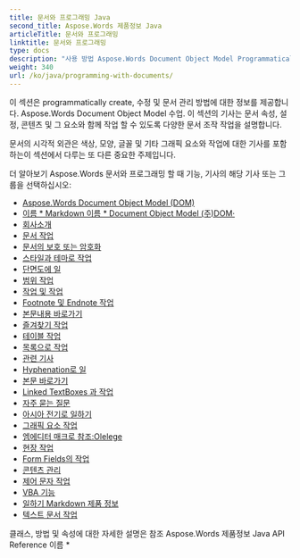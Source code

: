 ```yaml
---
title: 문서와 프로그래밍 Java
second_title: Aspose.Words 제품정보 Java
articleTitle: 문서와 프로그래밍
linktitle: 문서와 프로그래밍
type: docs
description: "사용 방법 Aspose.Words Document Object Model Programmatically 만들기, 수정 및 문서 관리 Java· 문서 속성, 설정 및 콘텐츠 작업, 뿐만 아니라 색상, 모양, 글꼴 및 기타 그래픽의 관리를 통해 문서 외관."
weight: 340
url: /ko/java/programming-with-documents/
---
```


이 섹션은 programmatically create, 수정 및 문서 관리 방법에 대한 정보를 제공합니다. Aspose.Words Document Object Model 수업. 이 섹션의 기사는 문서 속성, 설정, 콘텐츠 및 그 요소와 함께 작업 할 수 있도록 다양한 문서 조작 작업을 설명합니다.

문서의 시각적 외관은 색상, 모양, 글꼴 및 기타 그래픽 요소와 작업에 대한 기사를 포함하는이 섹션에서 다루는 또 다른 중요한 주제입니다.

더 알아보기 Aspose.Words 문서와 프로그래밍 할 때 기능, 기사의 해당 기사 또는 그룹을 선택하십시오:

- [Aspose.Words Document Object Model (DOM)](/words/ko/java/aspose-words-document-object-model/)
- [이름 * Markdown 이름 * Document Object Model (주)DOM·](/words/ko/java/translate-markdown-to-document-object-model/)
- [회사소개](/words/ko/java/document-builder-overview/)
- [문서 작업](/words/ko/java/working-with-document/)
- [문서의 보호 또는 암호화](/words/ko/java/protect-or-encrypt-a-document/)
- [스타일과 테마로 작업](/words/java/working-with-styles/)
- [단면도에 일](/words/ko/java/working-with-sections/)
- [범위 작업](/words/ko/java/working-with-ranges/)
- [작업 및 작업](/words/ko/java/working-with-headers-and-footers/)
- [Footnote 및 Endnote 작업](/words/ko/java/working-with-footnote-and-endnote/)
- [본문내용 바로가기](/words/ko/java/working-with-table-of-contents/)
- [즐겨찾기 작업](/words/ko/java/working-with-bookmarks/)
- [테이블 작업](/words/ko/java/working-with-tables/)
- [목록으로 작업](/words/ko/java/working-with-lists/)
- [관련 기사](/words/ko/java/working-with-paragraphs/)
- [Hyphenation로 일](/words/ko/java/working-with-hyphenation/)
- [본문 바로가기](/words/ko/java/working-with-fonts/)
- [Linked TextBoxes 과 작업](/words/ko/java/working-with-linked-textboxes/)
- [자주 묻는 질문](/words/ko/java/working-with-comments/)
- [아시아 전기로 일하기](/words/ko/java/working-with-asian-typography/)
- [그래픽 요소 작업](/words/java/working-with-graphic-elements/)
- [엠에디터 매크로 참조:Olelege](/words/ko/java/working-with-ole-objects/)
- [현장 작업](/words/ko/java/working-with-fields/)
- [Form Fields의 작업](/words/ko/java/working-with-form-fields/)
- [콘텐츠 관리](/words/java/contents-management/)
- [제어 문자 작업](/words/ko/java/working-with-control-characters/)
- [VBA 기능](/words/ko/java/working-with-vba-macros/)
- [일하기 Markdown 제품 정보](/words/ko/java/working-with-markdown-features/)
- [텍스트 문서 작업](/words/ko/java/working-with-text-document/)

클래스, 방법 및 속성에 대한 자세한 설명은 참조 Aspose.Words 제품정보 Java API Reference 이름 *